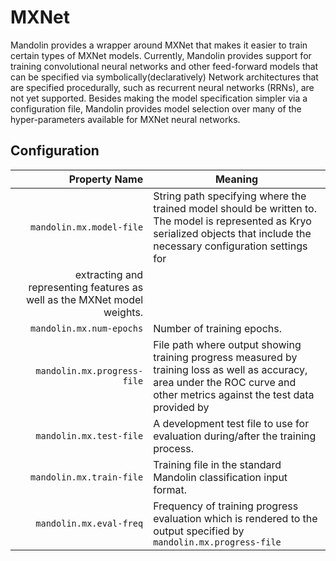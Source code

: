 # MXNet

Mandolin provides a wrapper around MXNet that makes it easier to train certain types
of MXNet models. Currently, Mandolin provides support for training convolutional neural
networks and other feed-forward models that can be specified via symbolically(declaratively)
Network architectures that are specified  procedurally, such as recurrent neural networks (RRNs),
are not yet supported. Besides making the model specification simpler via a configuration
file, Mandolin provides model selection over many of the hyper-parameters available for MXNet
neural networks.

## Configuration 

|  Property Name                             |  Meaning              |
| -----------------------------------------: | --------------------- |
|<nobr>``mandolin.mx.model-file``</nobr>     |String path specifying where the trained model should be written to. The model is represented as Kryo serialized objects that include the necessary configuration settings for
extracting and representing features as well as the MXNet model weights. |
|``mandolin.mx.num-epochs``             |Number of training epochs.|
|<nobr>``mandolin.mx.progress-file``</nobr>  |File path where output showing training progress measured by training loss as well as accuracy, area under the ROC curve and other metrics against the test data provided by |
|``mandolin.mx.test-file``              |A development test file to use for evaluation during/after the training process. |
|``mandolin.mx.train-file``             |Training file in the standard Mandolin classification input format. |
|``mandolin.mx.eval-freq``              |Frequency of training progress evaluation which is rendered to the output specified by ``mandolin.mx.progress-file``|
